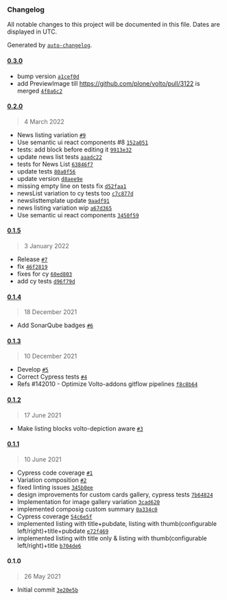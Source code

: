 ### Changelog

All notable changes to this project will be documented in this file. Dates are displayed in UTC.

Generated by [`auto-changelog`](https://github.com/CookPete/auto-changelog).

#### [0.3.0](https://github.com/eea/volto-listing-block/compare/0.2.0...0.3.0)

- bump version [`a1cef0d`](https://github.com/eea/volto-listing-block/commit/a1cef0d692bc49a4aa1be5988d0c9cb0d25cb299)
- add PreviewImage till https://github.com/plone/volto/pull/3122 is merged [`4f8a6c2`](https://github.com/eea/volto-listing-block/commit/4f8a6c21517f29a20724f813f95b45511e557064)

#### [0.2.0](https://github.com/eea/volto-listing-block/compare/0.1.5...0.2.0)

> 4 March 2022

- News listing variation [`#9`](https://github.com/eea/volto-listing-block/pull/9)
- Use semantic ui react components #8 [`152a051`](https://github.com/eea/volto-listing-block/commit/152a051efd3b240758ec2922fc29b2fb3309ad06)
- tests: add block before editing it [`9913e32`](https://github.com/eea/volto-listing-block/commit/9913e32c8a8218d9d44f706ec698b9eb1cb8afb1)
- update news list tests [`aaadc22`](https://github.com/eea/volto-listing-block/commit/aaadc226710680f247736fc8adf1d7ec0aec375f)
- tests for News List [`63846f7`](https://github.com/eea/volto-listing-block/commit/63846f70c9a109418c024d6eb94477c695331e70)
- update tests [`80a0f56`](https://github.com/eea/volto-listing-block/commit/80a0f56e174db3cfd2086024bb088a2666abd39e)
- update version [`d8aee9e`](https://github.com/eea/volto-listing-block/commit/d8aee9e324570792b746f9fe0f1b4509c156034a)
- missing empty line on tests fix [`d52faa1`](https://github.com/eea/volto-listing-block/commit/d52faa17c5ce1bc357bdc1940c8897420cc4a800)
- newsList variation to cy tests too [`c7c877d`](https://github.com/eea/volto-listing-block/commit/c7c877dc37d33e4d10cb00574789dbaf3c70fa89)
- newslisttemplate update [`9aadf91`](https://github.com/eea/volto-listing-block/commit/9aadf91fae4e71ace72fd18d88e38fd93d8b30e3)
- news listing variation wip [`a67d365`](https://github.com/eea/volto-listing-block/commit/a67d3650b87ef0820538e53c5e188706e2baff6f)
- Use semantic ui react components [`3450f59`](https://github.com/eea/volto-listing-block/commit/3450f5923c70570572fb9b883e391bf738d17a5a)

#### [0.1.5](https://github.com/eea/volto-listing-block/compare/0.1.4...0.1.5)

> 3 January 2022

- Release [`#7`](https://github.com/eea/volto-listing-block/pull/7)
- fix [`46f2819`](https://github.com/eea/volto-listing-block/commit/46f2819c685484ce8974f457389f069791cccc4e)
- fixes for cy [`60ed803`](https://github.com/eea/volto-listing-block/commit/60ed80399f44c6d7ed6d27a776ea5f9e8663f734)
- add cy tests [`d96f79d`](https://github.com/eea/volto-listing-block/commit/d96f79deccda8b047fe0501b4902860a2ac1ca0c)

#### [0.1.4](https://github.com/eea/volto-listing-block/compare/0.1.3...0.1.4)

> 18 December 2021

- Add SonarQube badges [`#6`](https://github.com/eea/volto-listing-block/pull/6)

#### [0.1.3](https://github.com/eea/volto-listing-block/compare/0.1.2...0.1.3)

> 10 December 2021

- Develop [`#5`](https://github.com/eea/volto-listing-block/pull/5)
- Correct Cypress tests [`#4`](https://github.com/eea/volto-listing-block/pull/4)
- Refs #142010 - Optimize Volto-addons gitflow pipelines [`f8c8b64`](https://github.com/eea/volto-listing-block/commit/f8c8b642c0de6db65b7a67515164dcafae359686)

#### [0.1.2](https://github.com/eea/volto-listing-block/compare/0.1.1...0.1.2)

> 17 June 2021

- Make listing blocks volto-depiction aware [`#3`](https://github.com/eea/volto-listing-block/pull/3)

#### [0.1.1](https://github.com/eea/volto-listing-block/compare/0.1.0...0.1.1)

> 10 June 2021

- Cypress code coverage [`#1`](https://github.com/eea/volto-listing-block/pull/1)
- Variation composition [`#2`](https://github.com/eea/volto-listing-block/pull/2)
- fixed linting issues [`345b0ee`](https://github.com/eea/volto-listing-block/commit/345b0ee952ba45173fd337c52021eb4aa5e6278e)
- design improvements for custom cards gallery, cypress tests [`7b64824`](https://github.com/eea/volto-listing-block/commit/7b648249a427c90a3752a1c2a59f7d5f37b11bc2)
- Implementation for image gallery variation [`3cad620`](https://github.com/eea/volto-listing-block/commit/3cad620d98292622556e8a5160155a94e1ffc419)
- implemented composig custom summary [`0a334c0`](https://github.com/eea/volto-listing-block/commit/0a334c0a9df79b3436934cb632aebef8651cf731)
- Cypress coverage [`54c6e5f`](https://github.com/eea/volto-listing-block/commit/54c6e5f213896cd7bde74d4bf1cd1b3fb5f1abb7)
- implemented listing with title+pubdate, listing with thumb(configurable left/right)+title+pubdate [`e72f469`](https://github.com/eea/volto-listing-block/commit/e72f4690158d85a703555d2982f62e3cc35c8bdc)
- implemented listing with title only & listing with thumb(configurable left/right)+title [`b704de6`](https://github.com/eea/volto-listing-block/commit/b704de6fcb2c6fa7722f26d6165d6aa56e176e5c)

#### 0.1.0

> 26 May 2021

- Initial commit [`3e20e5b`](https://github.com/eea/volto-listing-block/commit/3e20e5b483e4c3b826be44f4dd549ec445280b39)
